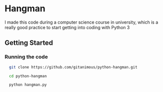 # Hangman

I made this code during a computer science course in university, which is a really good practice to start getting into coding with Python 3
## Getting Started

### Running the code

```bash
  git clone https://github.com/gitanimous/python-hangman.git
```

```bash
  cd python-hangman
```

```bash
  python hangman.py
```
